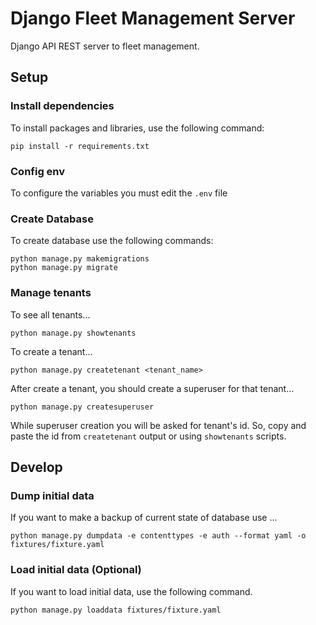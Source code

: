# Django Fleet Management Server

Django API REST server to fleet management.

## Setup
### Install dependencies
To install packages and libraries, use the following command:
```shell
pip install -r requirements.txt
```

### Config env

To configure the variables you must edit the `.env` file

### Create Database

To create database use the following commands:

```shell
python manage.py makemigrations
python manage.py migrate
```

### Manage tenants

To see all tenants...

````shell
python manage.py showtenants
````

To create a tenant...

````shell
python manage.py createtenant <tenant_name>
````

After create a tenant, you should create a superuser for that tenant...

````shell
python manage.py createsuperuser
````

While superuser creation you will be asked for tenant's id. So, copy and paste the id from `createtenant` output or
using `showtenants` scripts.

## Develop

### Dump initial data

If you want to make a backup of current state of database use ...

```shell
python manage.py dumpdata -e contenttypes -e auth --format yaml -o fixtures/fixture.yaml
```

### Load initial data (Optional)

If you want to load initial data, use the following command.

```shell
python manage.py loaddata fixtures/fixture.yaml
```
